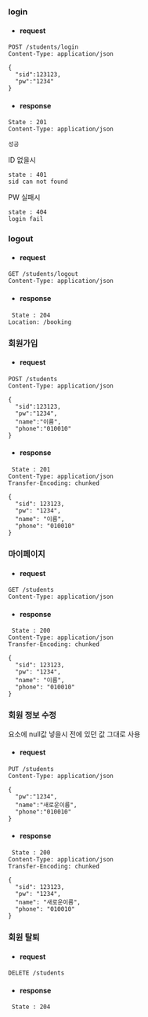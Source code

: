 ### login
- #### request
```http
POST /students/login 
Content-Type: application/json

{
  "sid":123123,
  "pw":"1234"
}
```
- #### response
```http
State : 201 
Content-Type: application/json

성공
```

ID 없을시

``` http
state : 401
sid can not found
```

PW 실패시

``` http
state : 404
login fail
```



### logout

- #### request

```http
GET /students/logout 
Content-Type: application/json
```
- #### response
```http
 State : 204
Location: /booking
```

### 회원가입 
- #### request
```http
POST /students
Content-Type: application/json

{
  "sid":123123,
  "pw":"1234",
  "name":"이름",
  "phone":"010010"
}
```
- #### response
```http
 State : 201 
Content-Type: application/json
Transfer-Encoding: chunked

{
  "sid": 123123,
  "pw": "1234",
  "name": "이름",
  "phone": "010010"
}
```

### 마이페이지
- #### request
```http
GET /students
Content-Type: application/json
```
- #### response
```http
 State : 200 
Content-Type: application/json
Transfer-Encoding: chunked

{
  "sid": 123123,
  "pw": "1234",
  "name": "이름",
  "phone": "010010"
}
```

### 회원 정보 수정 

요소에 null값 넣을시 전에 있던 값 그대로 사용
- #### request
```http
PUT /students
Content-Type: application/json

{
  "pw":"1234",
  "name":"새로운이름",
  "phone":"010010"
}
```
- #### response
```http
 State : 200 
Content-Type: application/json
Transfer-Encoding: chunked

{
  "sid": 123123,
  "pw": "1234",
  "name": "새로운이름",
  "phone": "010010"
}
```

### 회원 탈퇴
- #### request
```http
DELETE /students
```
- #### response
```http
 State : 204
```

